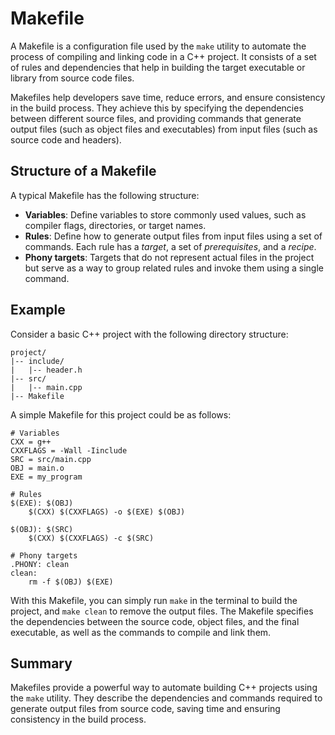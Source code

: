 # Makefile

A Makefile is a configuration file used by the `make` utility to automate the process of compiling and linking code in a C++ project. It consists of a set of rules and dependencies that help in building the target executable or library from source code files.

Makefiles help developers save time, reduce errors, and ensure consistency in the build process. They achieve this by specifying the dependencies between different source files, and providing commands that generate output files (such as object files and executables) from input files (such as source code and headers).

## Structure of a Makefile

A typical Makefile has the following structure:

- **Variables**: Define variables to store commonly used values, such as compiler flags, directories, or target names.
- **Rules**: Define how to generate output files from input files using a set of commands. Each rule has a *target*, a set of *prerequisites*, and a *recipe*.
- **Phony targets**: Targets that do not represent actual files in the project but serve as a way to group related rules and invoke them using a single command.

## Example

Consider a basic C++ project with the following directory structure:

```
project/
|-- include/
|   |-- header.h
|-- src/
|   |-- main.cpp
|-- Makefile
```

A simple Makefile for this project could be as follows:

```make
# Variables
CXX = g++
CXXFLAGS = -Wall -Iinclude
SRC = src/main.cpp
OBJ = main.o
EXE = my_program

# Rules
$(EXE): $(OBJ)
	$(CXX) $(CXXFLAGS) -o $(EXE) $(OBJ)

$(OBJ): $(SRC)
	$(CXX) $(CXXFLAGS) -c $(SRC)

# Phony targets
.PHONY: clean
clean:
	rm -f $(OBJ) $(EXE)
```

With this Makefile, you can simply run `make` in the terminal to build the project, and `make clean` to remove the output files. The Makefile specifies the dependencies between the source code, object files, and the final executable, as well as the commands to compile and link them.

## Summary

Makefiles provide a powerful way to automate building C++ projects using the `make` utility. They describe the dependencies and commands required to generate output files from source code, saving time and ensuring consistency in the build process.
